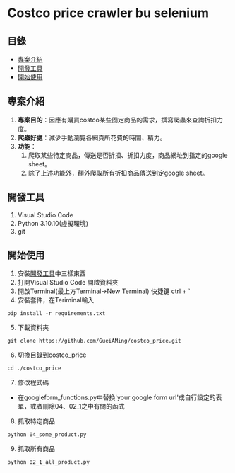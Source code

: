 # Costco price crawler bu selenium
## 目錄

- [專案介紹](#專案介紹)
- [開發工具](#開發工具)
- [開始使用](#開始使用)

## 專案介紹
1. **專案目的**：因應有購買costco某些固定商品的需求，撰寫爬蟲來查詢折扣力度。
2. **爬蟲好處**：減少手動瀏覽各網頁所花費的時間、精力。
3. **功能**：
    1. 爬取某些特定商品，傳送是否折扣、折扣力度，商品網址到指定的google sheet。
    2. 除了上述功能外，額外爬取所有折扣商品傳送到定google sheet。

## 開發工具
1. Visual Studio Code
2. Python 3.10.10(虛擬環境)
3. git


## 開始使用
1. 安裝[開發工具](#開發工具)中三樣東西
2. 打開Visual Studio Code 開啟資料夾
3. 開啟Terminal(最上方Terminal->New Terminal) 快捷鍵 ctrl + `
4. 安裝套件，在Teriminal輸入
```
pip install -r requirements.txt
```
5. 下載資料夾
```
git clone https://github.com/GueiAMing/costco_price.git
```
6. 切換目錄到costco_price
``` 
cd ./costco_price
```
7. 修改程式碼
- 在googleform_functions.py中替換'your google form url'成自行設定的表單，或者刪除04、02_1之中有關的函式
8. 抓取特定商品
```
python 04_some_product.py
```
9. 抓取所有商品
```
python 02_1_all_product.py
```
